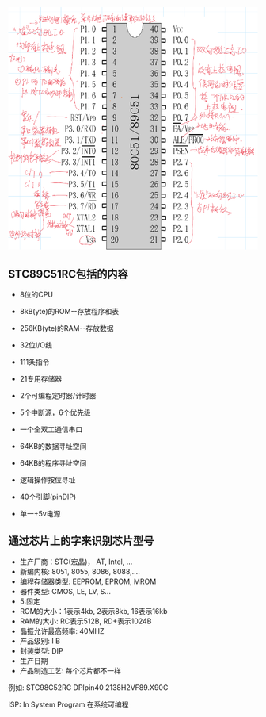 ![image-20220523143839731](.\pic\image-20220523143839731.png)

## STC89C51RC包括的内容

- 8位的CPU

- 8kB(yte)的ROM--存放程序和表

- 256KB(yte)的RAM--存放数据

- 32位I/O线

- 111条指令

- 21专用存储器

- 2个可编程定时器/计时器

- 5个中断源，6个优先级

- 一个全双工通信串口

- 64KB的数据寻址空间

- 64KB的程序寻址空间

- 逻辑操作按位寻址

- 40个引脚(pinDIP)

- 单一+5v电源

## 通过芯片上的字来识别芯片型号

- 生产厂商：STC(宏晶)， AT, Intel, ...
- 新编内核: 8051, 8055, 8086, 8088,....
- 编程存储器类型: EEPROM, EPROM, MROM
- 器件类型: CMOS, LE, LV, S...
- 5:固定
- ROM的大小：1表示4kb, 2表示8kb, 16表示16kb
- RAM的大小: RC表示512B, RD+表示1024B
- 晶振允许最高频率: 40MHZ
- 产品级别: I B 
- 封装类型: DIP
- 生产日期
- 产品制造工艺: 每个芯片都不一样

例如: STC98C52RC DPIpin40 2138H2VF89.X90C

ISP: In System Program 在系统可编程

